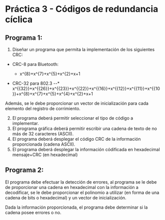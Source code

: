 <!-- Documentación del proyecto -->
# Práctica 3 - Códigos de redundancia cíclica

<!--
## Descripción
Placeholder

## Objetivos

* Placeholder
* Placeholder
-->

## Programa 1:

1. Diseñar un programa que permita la implementación de los siguientes CRC:

* CRC-8  para Bluetooth:
  * x^{8}+x^{7}+x^{5}+x^{2}+x+1

* CRC-32 para 802.3
--* x^{{32}}+x^{{26}}+x^{{23}}+x^{{22}}+x^{{16}}+x^{{12}}+x^{{11}}+x^{{10}}+x^{8}+x^{7}+x^{5}+x^{4}+x^{2}+x+1

Además, se le debe proporcionar un vector de inicialización para cada elemento del registro de corrimiento.

2. El programa deberá permitir seleccionar el tipo de código a implementar.  
3. El programa gráfica deberá permitir escribir una cadena de texto de no más de 32 caracteres (ASCII).
4. El programa deberá desplegar el código CRC de la información proporcionada (cadena ASCII).
5. El programa deberá desplegar la información códificada en hexadecimal mensaje+CRC (en hexadecimal)


## Programa 2:

El programa debe efectuar la detección de errores, al programa se le debe de proporcionar una cadena en hexadecimal con la información a decodificar, se le debe proporcionar el polinomio a utilizar (en forma de una cadena de bits o hexadecimal) y un vector de inicialización.

Dada la información proporcionada, el programa debe determinar si la cadena posee errores o no.

<!--
## Requerimentos

* Requiere instalar la biblioteca Pyserial
```console
pip install pyserial
```

## Dispositivos conectados el puerto serial

Para identificar los dispositivos conectados se ejecuta en consola:
```console
python -m serial.tools.list_ports
```

## Como usar
1. Placeholder 1
2. Placeholder 2
3. Placeholder 3
-- >

